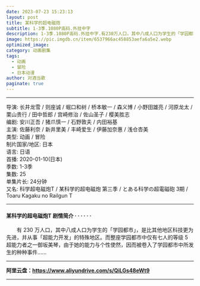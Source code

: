 ```yaml
---
date: 2023-07-23 15:23:13
layout: post
title: 某科学的超电磁炮
subtitle: 1-3季.1080P高码.外挂中字
description: 1-3季.1080P高码.外挂中字.有230万人口，其中八成人口为学生的「学园都市」，是比其他地区科技更为先进，并从事「超能力开发」的特殊地区。而整座学园都市中仅有七人的等级 5 超能力者之一御坂美琴，由于她的能力与个性使然...
image: https://pic.imgdb.cn/item/6537966ac458853aefa6a5e2.webp
optimized_image: 
category: 动画剧集
tags:
  - 动画
  - 冒险
  - 日本动漫
author: 对酒当歌
paginate: true
---
```


---

导演: 长井龙雪 / 则座诚 / 堀口和树 / 桥本敏一 / 森义博 / 小野田雄亮 / 河原龙太 / 栗山贵行 / 田中哲郎 / 宫崎修治 / 佐山圣子 / 樱美胜志  
编剧: 安川正吾 / 猪爪慎一 / 石野敦夫 / 内田裕基  
主演: 佐藤利奈 / 新井里美 / 丰崎爱生 / 伊藤加奈惠 / 浅仓杏美  
类型: 动画 / 冒险  
制片国家/地区: 日本  
语言: 日语  
首播: 2020-01-10(日本)  
季数: 1-3季  
集数: 25  
单集片长: 24分钟  
又名: 科学超电磁炮T / 某科学的超电磁炮 第三季 / とある科学の超電磁砲 3期 / Toaru Kagaku no Railgun T  

---

#### 某科学的超电磁炮T 剧情简介 · · · · · ·

　　有 230 万人口，其中八成人口为学生的「学园都市」，是比其他地区科技更为先进，并从事「超能力开发」的特殊地区。而整座学园都市中仅有七人的等级 5 超能力者之一御坂美琴，由于她的能力与个性使然，因而被卷入了学园都市中所发生的种种事件……

---

**阿里云盘：<https://www.aliyundrive.com/s/QiLGs48eWt9>**

---
